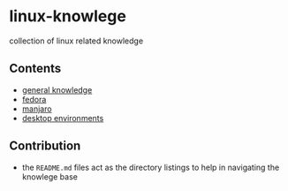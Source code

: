 # linux-knowlege

collection of linux related knowledge

## Contents

* [general knowledge](./general/README.md)
* [fedora](./fedora/README.md)
* [manjaro](./manjaro/README.md)
* [desktop environments](./desktop-environments/README.md)

## Contribution

* the `README.md` files act as the directory listings to help in navigating the knowlege base